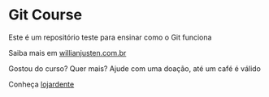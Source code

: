 # Git Course

Este é um repositório teste para ensinar como o Git funciona

Saiba mais em [willianjusten.com.br](http://willianjusten.com.br)

Gostou do curso? Quer mais? Ajude com uma doação, até um café é válido

Conheça [lojardente](http://lojardente.com)